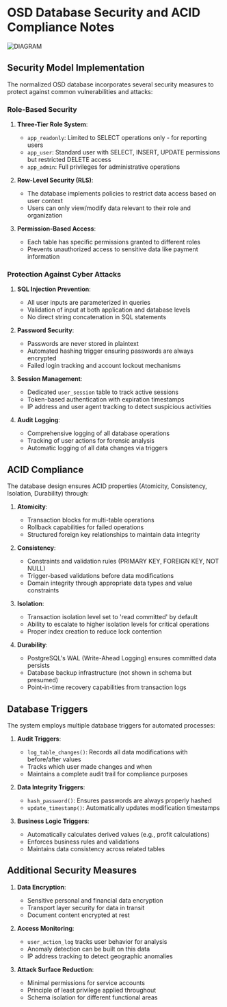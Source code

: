 # OSD Database Security and ACID Compliance Notes

![DIAGRAM](erd.svg)

## Security Model Implementation

The normalized OSD database incorporates several security measures to protect against common vulnerabilities and attacks:

### Role-Based Security

1. **Three-Tier Role System**:
   - `app_readonly`: Limited to SELECT operations only - for reporting users
   - `app_user`: Standard user with SELECT, INSERT, UPDATE permissions but restricted DELETE access
   - `app_admin`: Full privileges for administrative operations

2. **Row-Level Security (RLS)**:
   - The database implements policies to restrict data access based on user context
   - Users can only view/modify data relevant to their role and organization

3. **Permission-Based Access**:
   - Each table has specific permissions granted to different roles
   - Prevents unauthorized access to sensitive data like payment information

### Protection Against Cyber Attacks

1. **SQL Injection Prevention**:
   - All user inputs are parameterized in queries
   - Validation of input at both application and database levels
   - No direct string concatenation in SQL statements

2. **Password Security**:
   - Passwords are never stored in plaintext
   - Automated hashing trigger ensuring passwords are always encrypted
   - Failed login tracking and account lockout mechanisms

3. **Session Management**:
   - Dedicated `user_session` table to track active sessions
   - Token-based authentication with expiration timestamps
   - IP address and user agent tracking to detect suspicious activities

4. **Audit Logging**:
   - Comprehensive logging of all database operations
   - Tracking of user actions for forensic analysis
   - Automatic logging of all data changes via triggers

## ACID Compliance

The database design ensures ACID properties (Atomicity, Consistency, Isolation, Durability) through:

1. **Atomicity**:
   - Transaction blocks for multi-table operations
   - Rollback capabilities for failed operations
   - Structured foreign key relationships to maintain data integrity

2. **Consistency**:
   - Constraints and validation rules (PRIMARY KEY, FOREIGN KEY, NOT NULL)
   - Trigger-based validations before data modifications
   - Domain integrity through appropriate data types and value constraints

3. **Isolation**:
   - Transaction isolation level set to 'read committed' by default
   - Ability to escalate to higher isolation levels for critical operations
   - Proper index creation to reduce lock contention

4. **Durability**:
   - PostgreSQL's WAL (Write-Ahead Logging) ensures committed data persists
   - Database backup infrastructure (not shown in schema but presumed)
   - Point-in-time recovery capabilities from transaction logs

## Database Triggers

The system employs multiple database triggers for automated processes:

1. **Audit Triggers**:
   - `log_table_changes()`: Records all data modifications with before/after values
   - Tracks which user made changes and when
   - Maintains a complete audit trail for compliance purposes

2. **Data Integrity Triggers**:
   - `hash_password()`: Ensures passwords are always properly hashed
   - `update_timestamp()`: Automatically updates modification timestamps

3. **Business Logic Triggers**:
   - Automatically calculates derived values (e.g., profit calculations)
   - Enforces business rules and validations
   - Maintains data consistency across related tables

## Additional Security Measures

1. **Data Encryption**:
   - Sensitive personal and financial data encryption
   - Transport layer security for data in transit
   - Document content encrypted at rest

2. **Access Monitoring**:
   - `user_action_log` tracks user behavior for analysis
   - Anomaly detection can be built on this data
   - IP address tracking to detect geographic anomalies

3. **Attack Surface Reduction**:
   - Minimal permissions for service accounts
   - Principle of least privilege applied throughout
   - Schema isolation for different functional areas
